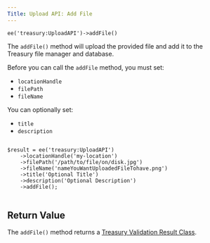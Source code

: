 ```yaml
---
Title: Upload API: Add File
---
```


`ee('treasury:UploadAPI')->addFile()`

The `addFile()` method will upload the provided file and add it to the Treasury file manager and database.

Before you can call the `addFile` method, you must set:

- `locationHandle`
- `filePath`
- `fileName`

You can optionally set:

- `title`
- `description`

<div class="content-blocks__pre-wrapper content-blocks__pre-wrapper--example">
<pre class="content-blocks__pre content-blocks__pre--example language-php">
<code class="content-blocks__code content-blocks__code--example language-php">
$result = ee('treasury:UploadAPI')
	->locationHandle('my-location')
	->filePath('/path/to/file/on/disk.jpg')
	->fileName('nameYouWantUploadedFileTohave.png')
	->title('Optional Title')
	->description('Optional Description')
	->addFile();
</code>
</pre>
</div>

## Return Value

The `addFile()` method returns a [Treasury Validation Result Class](#validation-result-class).
